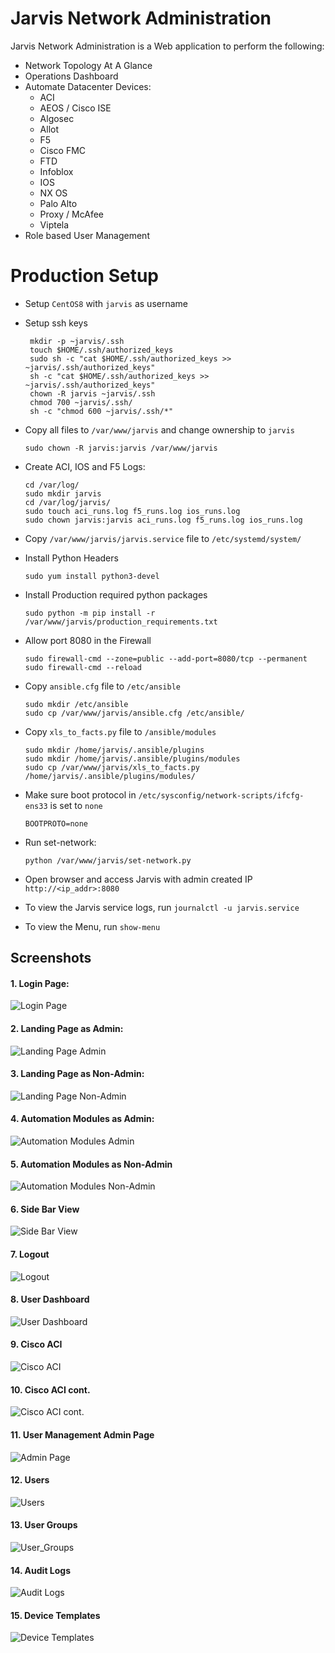 # Jarvis Network Administration

Jarvis Network Administration is a Web application to perform the following:

* Network Topology At A Glance
* Operations Dashboard
* Automate Datacenter Devices:
    - ACI
    - AEOS / Cisco ISE
    - Algosec
    - Allot
    - F5
    - Cisco FMC
    - FTD
    - Infoblox
    - IOS
    - NX OS
    - Palo Alto 
    - Proxy / McAfee
    - Viptela
* Role based User Management

# Production Setup

* Setup `CentOS8` with `jarvis` as username

* Setup ssh keys

       mkdir -p ~jarvis/.ssh
       touch $HOME/.ssh/authorized_keys
       sudo sh -c "cat $HOME/.ssh/authorized_keys >> ~jarvis/.ssh/authorized_keys"
       sh -c "cat $HOME/.ssh/authorized_keys >> ~jarvis/.ssh/authorized_keys"
       chown -R jarvis ~jarvis/.ssh
       chmod 700 ~jarvis/.ssh/
       sh -c "chmod 600 ~jarvis/.ssh/*"

* Copy all files to `/var/www/jarvis` and change ownership to `jarvis`

      sudo chown -R jarvis:jarvis /var/www/jarvis

* Create ACI, IOS and F5 Logs:

      cd /var/log/
      sudo mkdir jarvis
      cd /var/log/jarvis/
      sudo touch aci_runs.log f5_runs.log ios_runs.log
      sudo chown jarvis:jarvis aci_runs.log f5_runs.log ios_runs.log

* Copy `/var/www/jarvis/jarvis.service` file to `/etc/systemd/system/`

* Install Python Headers

      sudo yum install python3-devel

* Install Production required python packages
        
      sudo python -m pip install -r /var/www/jarvis/production_requirements.txt

* Allow port 8080 in the Firewall

      sudo firewall-cmd --zone=public --add-port=8080/tcp --permanent
      sudo firewall-cmd --reload

* Copy `ansible.cfg` file to `/etc/ansible`

      sudo mkdir /etc/ansible
      sudo cp /var/www/jarvis/ansible.cfg /etc/ansible/

* Copy `xls_to_facts.py` file to `/ansible/modules`

      sudo mkdir /home/jarvis/.ansible/plugins
      sudo mkdir /home/jarvis/.ansible/plugins/modules
      sudo cp /var/www/jarvis/xls_to_facts.py /home/jarvis/.ansible/plugins/modules/

* Make sure boot protocol in `/etc/sysconfig/network-scripts/ifcfg-ens33` is set to `none`

      BOOTPROTO=none

* Run set-network:

      python /var/www/jarvis/set-network.py
 
* Open browser and access Jarvis with admin created IP `http://<ip_addr>:8080`
 
* To view the Jarvis service logs, run `journalctl -u jarvis.service`

* To view the Menu, run `show-menu`

## Screenshots

#### 1. Login Page:
![Login Page](./screenshots/Login_Page.PNG)


#### 2. Landing Page as Admin:
![Landing Page Admin](./screenshots/Landing_Page.PNG)


#### 3. Landing Page as Non-Admin:
![Landing Page Non-Admin](./screenshots/Landing_Page_NonAdmin.PNG)


#### 4. Automation Modules as Admin:
![Automation Modules Admin](./screenshots/Automation_Modules.PNG)


#### 5. Automation Modules as Non-Admin
![Automation Modules Non-Admin](./screenshots/Automation_Modules_NonAdmin.PNG)


#### 6. Side Bar View
![Side Bar View](./screenshots/SideBar_View.PNG)


#### 7. Logout
![Logout](./screenshots/Logout.PNG)


#### 8. User Dashboard
![User Dashboard](./screenshots/User_Dashboard.PNG)


#### 9. Cisco ACI
![Cisco ACI](./screenshots/Cisco_ACI.PNG)


#### 10. Cisco ACI cont.
![Cisco ACI cont.](./screenshots/Cisco_ACI_1.PNG)


#### 11. User Management Admin Page
![Admin Page](./screenshots/User_Management_Admin.PNG)


#### 12. Users
![Users](./screenshots/Users.PNG)


#### 13. User Groups
![User_Groups](./screenshots/User_Groups.PNG)


#### 14. Audit Logs
![Audit Logs](./screenshots/Audit_Logs.PNG)


#### 15. Device Templates
![Device Templates](./screenshots/Device_Templates.PNG)
